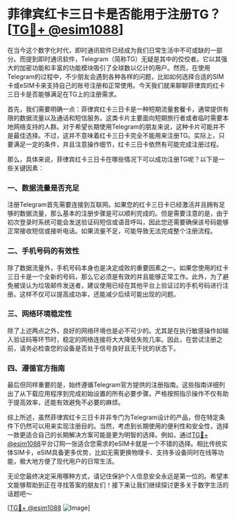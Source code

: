 # 菲律宾红卡三日卡是否能用于注册TG？[[TG💪+ @esim1088](https://t.me/s/esim1088)]

在当今这个数字化时代，即时通讯软件已经成为我们日常生活中不可或缺的一部分。而提到即时通讯软件，Telegram（简称TG）无疑是其中的佼佼者。它以其强大的加密功能和丰富的功能模块吸引了全球数以亿计的用户。然而，在使用Telegram的过程中，不少朋友会遇到各种各样的问题，比如如何选择合适的SIM卡或eSIM卡来支持自己的账号注册和正常使用。今天我们就来聊聊菲律宾的红卡三日卡是否能够满足在TG上的注册需求。

首先，我们需要明确一点：菲律宾红卡三日卡是一种短期流量套餐卡，通常提供有限的数据流量以及通话和短信服务。这类卡片主要面向短期旅行者或者临时需要本地网络支持的人群。对于希望长期使用Telegram的朋友来说，这种卡片可能并不是最佳选择。不过，这并不意味着红卡三日卡完全不能用来注册TG。实际上，只要满足一定的条件，并且注意操作细节，红卡三日卡依然有可能完成注册过程。

那么，具体来说，菲律宾红卡三日卡在哪些情况下可以成功注册TG呢？以下是一些关键因素：

### **一、数据流量是否充足**
注册Telegram首先需要连接到互联网。如果您的红卡三日卡已经激活并且拥有足够的数据流量，那么基本的注册步骤是可以顺利完成的。但是需要注意的是，由于初次登录时系统可能会发送验证码短信或语音呼叫，因此您还需要确保该号码能够正常接收短信或接听电话。如果流量不足，可能导致无法完成整个注册流程。

### **二、手机号码的有效性**
除了数据流量外，手机号码本身也是决定成败的重要因素之一。如果您使用的红卡三日卡是一个全新的号码，那么它必须是有效的并且能够正常工作。此外，为了避免被误认为垃圾邮件发送者，建议使用已经在其他平台上验证过的手机号码进行注册。这样不仅可以提高成功率，还能减少后续可能出现的问题。

### **三、网络环境稳定性**
除了上述两点之外，良好的网络环境也是必不可少的。尤其是在执行敏感操作如输入验证码等环节时，稳定的网络连接将大大降低失败几率。因此，在尝试注册之前，请务必检查您的设备是否处于信号良好且无干扰的状态下。

### **四、遵循官方指南**
最后但同样重要的是，始终遵循Telegram官方提供的注册指南。这些指南详细列出了从下载应用程序到完成初始设置的所有必要步骤。严格按照指示操作不仅有助于提高效率，还能有效避免不必要的麻烦。

综上所述，虽然菲律宾红卡三日卡并非专门为Telegram设计的产品，但在特定条件下仍然可以用来实现注册目的。当然，考虑到长期使用的便利性和安全性，选择一款更适合自己的长期解决方案可能是更为明智的选择。例如，通过[TG💪+ @esim1088](https://t.me/s/esim1088)平台订购一张适合您需求的eSIM卡就是一个不错的选择。相比传统实体SIM卡，eSIM具备更多优势，比如无需更换物理卡、支持多设备同时在线等功能，极大地方便了现代用户的日常生活。

无论您最终决定采用哪种方式，请记住保护个人信息安全永远是第一位的。希望本文能够帮助到正在寻找答案的朋友们！接下来让我们继续探讨更多关于数字生活的话题吧～

[[TG💪+ @esim1088](https://t.me/s/esim1088) ![Image](https://i.postimg.cc/4NQfJmqS/Snipaste-2025-05-13-00-14-12.png)]